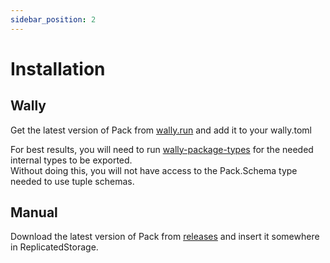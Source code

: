```yaml
---
sidebar_position: 2
---
```


# Installation

## Wally

Get the latest version of Pack from [wally.run](https://wally.run/package/isoopod/pack) and add it to your wally.toml

For best results, you will need to run [wally-package-types](https://crates.io/crates/wally-package-types) for the needed internal types to be exported.  
Without doing this, you will not have access to the Pack.Schema type needed to use tuple schemas.

## Manual

Download the latest version of Pack from [releases](https://github.com/isoopod/Pack/releases) and insert it somewhere in ReplicatedStorage. 